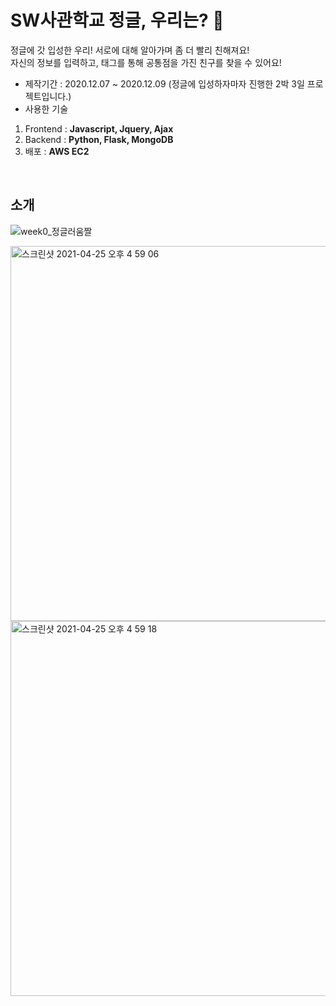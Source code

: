 # SW사관학교 정글, 우리는? 🧐
정글에 갓 입성한 우리! 서로에 대해 알아가며 좀 더 빨리 친해져요!<br>
자신의 정보를 입력하고, 태그를 통해 공통점을 가진 친구를 찾을 수 있어요!

- 제작기간 : 2020.12.07 ~ 2020.12.09 
(정글에 입성하자마자 진행한 2박 3일 프로젝트입니다.)
- 사용한 기술
1. Frontend : **Javascript, Jquery, Ajax**
2. Backend : **Python, Flask, MongoDB**
3. 배포 : **AWS EC2**
<br>

## 소개
![week0_정글러움짤](https://user-images.githubusercontent.com/72585287/115985495-11d2fb00-a5e7-11eb-8656-ffdb199f31a2.gif)
<br>

<img width="600" alt="스크린샷 2021-04-25 오후 4 59 06" src="https://user-images.githubusercontent.com/72585287/115985610-99b90500-a5e7-11eb-8e30-6068555bb9c9.png">
<img width="600" alt="스크린샷 2021-04-25 오후 4 59 18" src="https://user-images.githubusercontent.com/72585287/115985611-9c1b5f00-a5e7-11eb-9b97-01e1f9b8cf0b.png">
